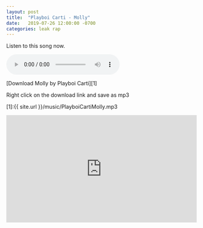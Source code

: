 ```yaml
---
layout: post
title:  "Playboi Carti - Molly"
date:   2019-07-26 12:00:00 -0700
categories: leak rap
---
```

Listen to this song now.

<audio controls>
  <source src="https://venomthearchives.github.io/music/PlayboiCartiMolly.mp3" type="audio/mpeg">
</audio>

[Download Molly by Playboi Carti][1]

Right click on the download link and save as mp3

[1]:{{ site.url }}/music/PlayboiCartiMolly.mp3

<style>.embed-container { position: relative; padding-bottom: 56.25%; height: 0; overflow: hidden; max-width: 100%; } .embed-container iframe, .embed-container object, .embed-container embed { position: absolute; top: 0; left: 0; width: 100%; height: 100%; }</style><div class='embed-container'><iframe width='560' height='315' src='https://www.youtube.com/embed/fi0LUpauO8Y' frameborder='0' allow='accelerometer; autoplay; encrypted-media; gyroscope; picture-in-picture' allowfullscreen></iframe></div>
